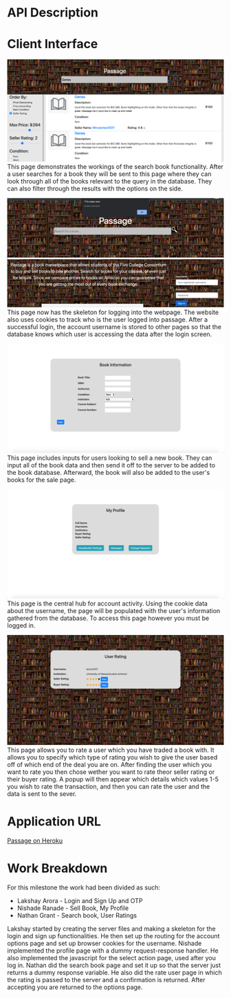 
# API Description  
  
  

# Client Interface  

![image](./resources/milestone2/searchBook.png)  
This page demonstrates the workings of the search book functionality. After a user searches for a book they will be sent to this page where they can look through all of the books relevant to the query in the database. They can also filter through the results with the options on the side.  
  
![image](./resources/milestone2/indexLogin.png)  
This page now has the skeleton for logging into the webpage. The website also uses cookies to track who is the user logged into passage. After a successful login, the account username is stored to other pages so that the database knows which user is accessing the data after the login screen.  
  

![image](./resources/milestone2/sellBook.png)  
This page includes inputs for users looking to sell a new book. They can input all of the book data and then send it off to the server to be added to the book database. Afterward, the book will also be added to the user's books for the sale page.  

![image](./resources/milestone2/accountInfo.png)  
This page is the central hub for account activity. Using the cookie data about the username, the page will be populated with the user's information gathered from the database. To access this page however you must be logged in.  
  
![image](./resources/milestone2/rateUser.png)
This page allows you to rate a user which you have traded a book with. It allows you to specify which type of rating you wish to give the user based off of which end of the deal you are on. After finding the user which you want to rate you then chose wether you want to rate theor seller rating or their buyer rating. A popup will then appear which details which values 1-5 you wish to rate the transaction, and then you can rate the user and the data is sent to the sever.

# Application URL  

[Passage on Heroku](URL)  
  

# Work Breakdown  

For this milestone the work had been divided as such:  

- Lakshay Arora - Login and Sign Up and OTP  
- Nishade Ranade - Sell Book, My Profile  
- Nathan Grant - Search book, User Ratings  
  
  

Lakshay started by creating the server files and making a skeleton for the login and sign up functionalities. He then set up the routing for the account options page and set up browser cookies for the username. Nishade implemented the profile page with a dummy request-response handler. He also implemented the javascript for the select action page, used after you log in. Nathan did the search book page and set it up so that the server just returns a dummy response variable. He also did the rate user page in which the rating is passed to the server and a confirmation is returned. After accepting you are returned to the options page.
